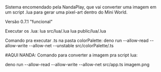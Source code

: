 Sistema encomendado pela NandaPlay, que vai converter uma imagem em um script .lua para gerar uma pixel-art dentro do Mini World.

Versão 0.7.1 "funcional"

Executar os .lua:
lua src/lua/.lua
lua public/lua/.lua

Comando pra executar .ts na pasta colorPalette:
deno run --allow-read --allow-write --allow-net --unstable src/colorPalette/.ts

#AQUI NANDA:
Comando para converter a imagem pra script lua:

deno run --allow-read --allow-write --allow-net src/app.ts imagem.png
